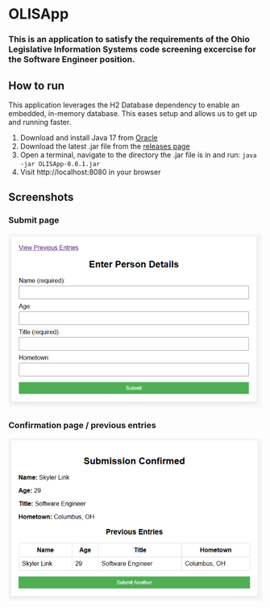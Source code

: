 # OLISApp
### This is an application to satisfy the requirements of the Ohio Legislative Information Systems code screening excercise for the Software Engineer position.

## How to run
This application leverages the H2 Database dependency to enable an embedded, in-memory database. This eases setup and allows us to get up and running faster.
1. Download and install Java 17 from [Oracle](https://www.oracle.com/java/technologies/javase/jdk17-archive-downloads.html)
2. Download the latest .jar file from the [releases page](https://github.com/skylerlink/OLISApp/releases)
3. Open a terminal, navigate to the directory the .jar file is in and run: `java -jar OLISApp-0.0.1.jar`
4. Visit http://localhost:8080 in your browser

## Screenshots
### Submit page
![alt text](image.png)

### Confirmation page / previous entries
![alt text](image-1.png)
